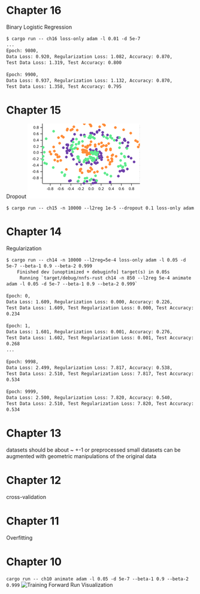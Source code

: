 # Chapter 16
Binary Logistic Regression
```shell
$ cargo run -- ch16 loss-only adam -l 0.01 -d 5e-7
...
Epoch: 9800,
Data Loss: 0.920, Regularization Loss: 1.082, Accuracy: 0.870,
Test Data Loss: 1.319, Test Accuracy: 0.800

Epoch: 9900,
Data Loss: 0.937, Regularization Loss: 1.132, Accuracy: 0.870,
Test Data Loss: 1.358, Test Accuracy: 0.795
```

# Chapter 15
Dropout
![Training Forward Run Visualization](/plots/ch15-adam-2x64-l0.05-d0.0000005-e0.0000001-b1_0.9-b2_0.999-animation.gif)
```shell
$ cargo run -- ch15 -n 10000 --l2reg 1e-5 --dropout 0.1 loss-only adam
```
# Chapter 14
Regularization
```shell
$ cargo run -- ch14 -n 10000 --l2reg=5e-4 loss-only adam -l 0.05 -d 5e-7 --beta-1 0.9 --beta-2 0.999
    Finished dev [unoptimized + debuginfo] target(s) in 0.05s
     Running `target/debug/nnfs-rust ch14 -n 850 --l2reg 5e-4 animate adam -l 0.05 -d 5e-7 --beta-1 0.9 --beta-2 0.999`

Epoch: 0,
Data Loss: 1.609, Regularization Loss: 0.000, Accuracy: 0.226,
Test Data Loss: 1.609, Test Regularization Loss: 0.000, Test Accuracy: 0.234

Epoch: 1,
Data Loss: 1.601, Regularization Loss: 0.001, Accuracy: 0.276,
Test Data Loss: 1.602, Test Regularization Loss: 0.001, Test Accuracy: 0.268
...

Epoch: 9998,
Data Loss: 2.499, Regularization Loss: 7.817, Accuracy: 0.538,
Test Data Loss: 2.510, Test Regularization Loss: 7.817, Test Accuracy: 0.534

Epoch: 9999,
Data Loss: 2.500, Regularization Loss: 7.820, Accuracy: 0.540,
Test Data Loss: 2.510, Test Regularization Loss: 7.820, Test Accuracy: 0.534
```


# Chapter 13
datasets should be about ~ +-1 or preprocessed
small datasets can be augmented with geometric manipulations of the original data

# Chapter 12
cross-validation

# Chapter 11
Overfitting

# Chapter 10

`cargo run -- ch10 animate adam -l 0.05 -d 5e-7 --beta-1 0.9 --beta-2 0.999`
![Training Forward Run Visualization](/plots/ch10-adam-l0.05-d0.0000005-e0.0000001-b1_0.9-b2_0.999-animation.gif)